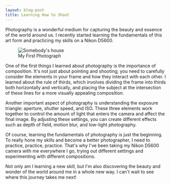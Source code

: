 ```yaml
---
layout: blog-post
title: Learning How to Shoot
---
```


Photography is a wonderful medium for capturing the beauty and essence of the world around us. I recently started learning the fundamentals of this art form and practicing my skills on a Nikon D5600.

<figure>
    <img src="/assets/images/house.jpg" alt="Somebody's house">
    <figcaption>My First Photograph</figcaption>
</figure>

One of the first things I learned about photography is the importance of composition. It's not just about pointing and shooting; you need to carefully consider the elements in your frame and how they interact with each other. I learned about the rule of thirds, which involves dividing the frame into thirds both horizontally and vertically, and placing the subject at the intersection of these lines for a more visually appealing composition.

Another important aspect of photography is understanding the exposure triangle: aperture, shutter speed, and ISO. These three elements work together to control the amount of light that enters the camera and affect the final image. By adjusting these settings, you can create different effects such as depth of field, motion blur, and low-light photography.

Of course, learning the fundamentals of photography is just the beginning. To really hone my skills and become a better photographer, I need to practice, practice, practice. That's why I've been taking my Nikon D5600 camera with me everywhere I go, trying out different settings and experimenting with different compositions.

Not only am I learning a new skill, but I'm also discovering the beauty and wonder of the world around me in a whole new way. I can't wait to see where this journey takes me next!